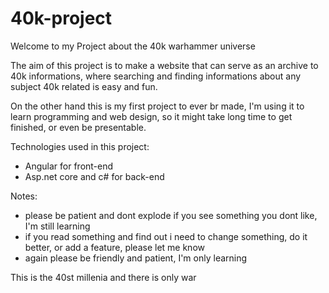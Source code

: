 # 40k-project


Welcome to my Project about the 40k warhammer universe


The aim of this project is to make a website that can serve as an archive to 40k informations, where searching and finding informations about any subject 40k related is easy and fun.


On the other hand this is my first project to ever br made, I'm using it to learn programming and web design, so it might take long time to get finished, or even be presentable.


Technologies used in this project:
- Angular for front-end
- Asp.net core and c# for back-end


Notes:
- please be patient and dont explode if you see something you dont like, I'm still learning
- if you read something and find out i need to change something, do it better, or add a feature, please let me know
- again please be friendly and patient, I'm only learning



This is the 40st millenia and there is only war
